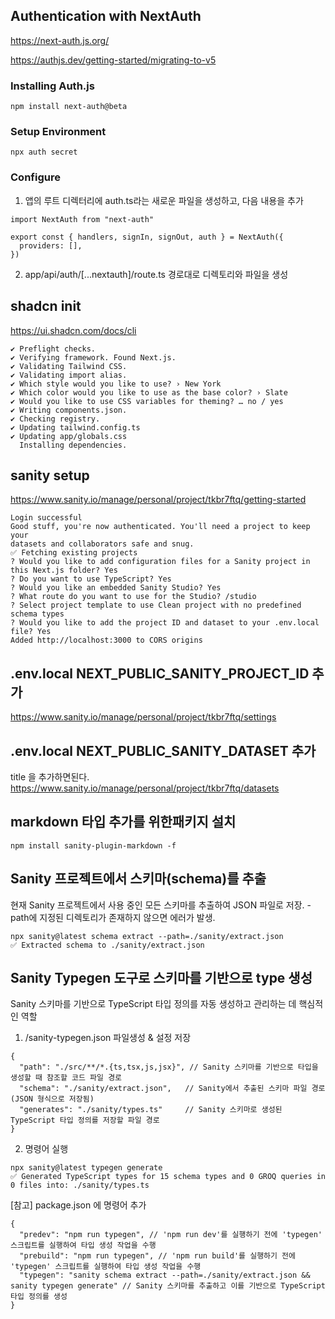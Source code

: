 ## Authentication with NextAuth

https://next-auth.js.org/

https://authjs.dev/getting-started/migrating-to-v5

### Installing Auth.js

```
npm install next-auth@beta
```

### Setup Environment

```
npx auth secret
```

### Configure

1. 앱의 루트 디렉터리에 auth.ts라는 새로운 파일을 생성하고, 다음 내용을 추가

```
import NextAuth from "next-auth"

export const { handlers, signIn, signOut, auth } = NextAuth({
  providers: [],
})
```

2. app/api/auth/[...nextauth]/route.ts 경로대로 디렉토리와 파일을 생성

## shadcn init

https://ui.shadcn.com/docs/cli

```
✔ Preflight checks.
✔ Verifying framework. Found Next.js.
✔ Validating Tailwind CSS.
✔ Validating import alias.
✔ Which style would you like to use? › New York
✔ Which color would you like to use as the base color? › Slate
✔ Would you like to use CSS variables for theming? … no / yes
✔ Writing components.json.
✔ Checking registry.
✔ Updating tailwind.config.ts
✔ Updating app/globals.css
  Installing dependencies.
```

## sanity setup

https://www.sanity.io/manage/personal/project/tkbr7ftq/getting-started

```
Login successful
Good stuff, you're now authenticated. You'll need a project to keep your
datasets and collaborators safe and snug.
✅ Fetching existing projects
? Would you like to add configuration files for a Sanity project in this Next.js folder? Yes
? Do you want to use TypeScript? Yes
? Would you like an embedded Sanity Studio? Yes
? What route do you want to use for the Studio? /studio
? Select project template to use Clean project with no predefined schema types
? Would you like to add the project ID and dataset to your .env.local file? Yes
Added http://localhost:3000 to CORS origins
```

## .env.local NEXT_PUBLIC_SANITY_PROJECT_ID 추가

https://www.sanity.io/manage/personal/project/tkbr7ftq/settings

## .env.local NEXT_PUBLIC_SANITY_DATASET 추가

title 을 추가하면된다.
https://www.sanity.io/manage/personal/project/tkbr7ftq/datasets

## markdown 타입 추가를 위한패키지 설치

```
npm install sanity-plugin-markdown -f
```

## Sanity 프로젝트에서 스키마(schema)를 추출

현재 Sanity 프로젝트에서 사용 중인 모든 스키마를 추출하여 JSON 파일로 저장.
-path에 지정된 디렉토리가 존재하지 않으면 에러가 발생.

```
npx sanity@latest schema extract --path=./sanity/extract.json
✅ Extracted schema to ./sanity/extract.json
```

## Sanity Typegen 도구로 스키마를 기반으로 type 생성

Sanity 스키마를 기반으로 TypeScript 타입 정의를 자동 생성하고 관리하는 데 핵심적인 역할

1. /sanity-typegen.json 파일생성 & 설정 저장

```
{
  "path": "./src/**/*.{ts,tsx,js,jsx}", // Sanity 스키마를 기반으로 타입을 생성할 때 참조할 코드 파일 경로
  "schema": "./sanity/extract.json",   // Sanity에서 추출된 스키마 파일 경로 (JSON 형식으로 저장됨)
  "generates": "./sanity/types.ts"     // Sanity 스키마로 생성된 TypeScript 타입 정의를 저장할 파일 경로
}
```

2. 명령어 실행

```
npx sanity@latest typegen generate
✅ Generated TypeScript types for 15 schema types and 0 GROQ queries in 0 files into: ./sanity/types.ts
```

[참고] package.json 에 명령어 추가

```
{
  "predev": "npm run typegen", // 'npm run dev'를 실행하기 전에 'typegen' 스크립트를 실행하여 타입 생성 작업을 수행
  "prebuild": "npm run typegen", // 'npm run build'를 실행하기 전에 'typegen' 스크립트를 실행하여 타입 생성 작업을 수행
  "typegen": "sanity schema extract --path=./sanity/extract.json && sanity typegen generate" // Sanity 스키마를 추출하고 이를 기반으로 TypeScript 타입 정의를 생성
}

```

